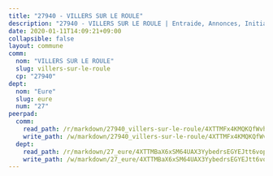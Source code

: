 ```yaml
---
title: "27940 - VILLERS SUR LE ROULE"
description: "27940 - VILLERS SUR LE ROULE | Entraide, Annonces, Initiatives"
date: 2020-01-11T14:09:21+09:00
collapsible: false
layout: commune
comm:
  nom: "VILLERS SUR LE ROULE"
  slug: villers-sur-le-roule
  cp: "27940"
dept:
  nom: "Eure"
  slug: eure
  num: "27"
peerpad:
  comm:
    read_path: /r/markdown/27940_villers-sur-le-roule/4XTTMFx4KMQKQfWvhiysgteisJdJEcoNNto8gQg6Zrx99jHsN
    write_path: /w/markdown/27940_villers-sur-le-roule/4XTTMFx4KMQKQfWvhiysgteisJdJEcoNNto8gQg6Zrx99jHsN-K3TgU3eP2QyKmFk1XbtdR4w7vbKyFZvbH1eFcHV7DA7Lyn8dvqo5rCsigyaAPU2ViXrRozNr7nGXoDRJjzgDLgMAdThLZD9LcTd96Qb6CFyy9T5FuTgzUrftihqbQKcRUyUntzbS
  dept:
    read_path: /r/markdown/27_eure/4XTTMBaX6xSM64UAX3YybedrsEGYEJtt6vopdQsPEFtGijgwg
    write_path: /w/markdown/27_eure/4XTTMBaX6xSM64UAX3YybedrsEGYEJtt6vopdQsPEFtGijgwg-K3TgUmjy61Gu7ZFzjoVmiacXP2Rc4pq6sxVCYUX3mFQZWQw9yCKsEoAMagtuW4jJTYhK96DsWW4cPmZLagvQNZ34BscGcu4btrtJibt18c1mpqofaWe6Q3RartDiuMTjY7NrsH4r
---
```



